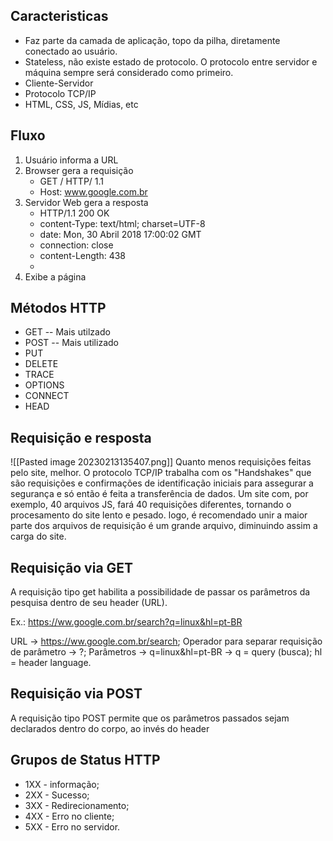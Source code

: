 
## Caracteristicas

- Faz parte da camada de aplicação, topo da pilha, diretamente conectado ao usuário.
- Stateless, não existe estado de protocolo. O protocolo entre servidor e máquina sempre será considerado como primeiro. 
- Cliente-Servidor
- Protocolo TCP/IP
- HTML, CSS, JS, Mídias, etc

## Fluxo

1. Usuário informa a URL
2. Browser gera a requisição
	- GET / HTTP/ 1.1
	- Host: www.google.com.br
3. Servidor Web gera a resposta 
	- HTTP/1.1 200 OK 
	- content-Type: text/html; charset=UTF-8
	- date: Mon, 30 Abril 2018 17:00:02 GMT
	- connection: close
	- content-Length: 438
	- <!--<html> ... </html> -->
4. Exibe a página

## Métodos HTTP

- GET -- Mais utilzado
- POST -- Mais utilizado
- PUT
- DELETE
- TRACE
- OPTIONS
- CONNECT
- HEAD

## Requisição e resposta

![[Pasted image 20230213135407.png]]
	Quanto menos requisições feitas pelo site, melhor. O protocolo TCP/IP trabalha com os "Handshakes" que são requisições e confirmações de identificação iniciais para assegurar a segurança e só então é feita a transferência de dados. Um site com, por exemplo, 40 arquivos JS, fará 40 requisições diferentes, tornando o procesamento do site lento e pesado. logo, é recomendado unir a maior parte dos arquivos de requisição é um grande arquivo, diminuindo assim a carga do site.

## Requisição via GET

A requisição tipo get habilita a possibilidade de passar os parâmetros da pesquisa dentro de seu header (URL).

Ex.:
	https://ww.google.com.br/search?q=linux&hl=pt-BR

URL -> https://ww.google.com.br/search;
Operador para separar requisição de parâmetro -> ?;
Parâmetros -> q=linux&hl=pt-BR
							-> q = query (busca);
							hl = header language.

## Requisição via POST

A requisição tipo POST permite que os parâmetros passados sejam declarados dentro do corpo, ao invés do header

## Grupos de Status HTTP

- 1XX - informação;
- 2XX - Sucesso;
- 3XX - Redirecionamento;
- 4XX - Erro no cliente;
- 5XX - Erro no servidor.
